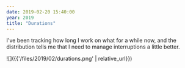 ```yaml
---
date: 2019-02-20 15:40:00
year: 2019
title: "Durations"
---
```


I've been tracking how long I work on what for a while now,
and the distribution tells me that I need to manage interruptions a little better.

![]({{'/files/2019/02/durations.png' | relative_url}})
